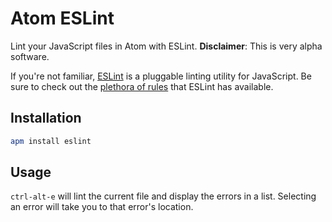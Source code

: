 # Atom ESLint

Lint your JavaScript files in Atom with ESLint. **Disclaimer**: This is very alpha software.

If you're not familiar, [ESLint](http://eslint.org) is a pluggable linting utility for JavaScript. Be sure to check out the [plethora of rules](http://eslint.org/docs/rules) that ESLint has available.

## Installation

```bash
apm install eslint
```

## Usage

`ctrl-alt-e` will lint the current file and display the errors in a list. Selecting an error will take you to that error's location.
